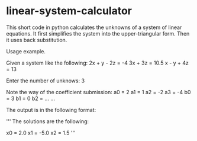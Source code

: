 # linear-system-calculator
This short code in python calculates the unknowns of a system of linear equations. It first simplifies the system into the upper-triangular form. Then it uses back substitution. 


Usage example.

Given a system like the following:
2x + y - 2z = -4
3x + 3z = 10.5
x - y + 4z = 13

Enter the number of unknows: 3

Note the way of the coefficient submission:
a0 = 2
a1 = 1 
a2 = -2
a3 = -4
b0 = 3
b1 = 0
b2 = ...
...

The output is in the following format:

'''
The solutions are the following: 

x0 = 2.0
x1 = -5.0
x2 = 1.5
'''
